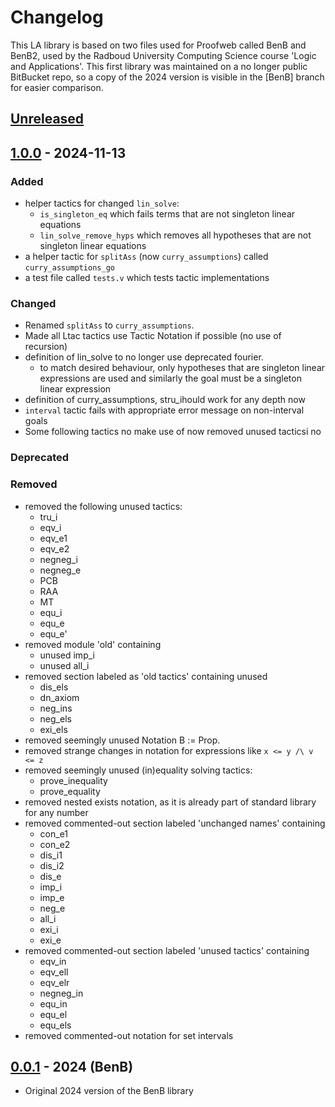 # Changelog

This LA library is based on two files used for Proofweb called BenB and BenB2, used by the Radboud University Computing Science course 'Logic and Applications'. This first library was maintained on a no longer public BitBucket repo, so a copy of the 2024 version is visible in the [BenB] branch for easier comparison.

## [Unreleased]

## [1.0.0] - 2024-11-13

### Added

- helper tactics for changed `lin_solve`:
  - `is_singleton_eq` which fails terms that are not singleton linear equations
  - `lin_solve_remove_hyps` which removes all hypotheses that are not singleton linear equations
- a helper tactic for `splitAss` (now `curry_assumptions`) called `curry_assumptions_go`
- a test file called `tests.v` which tests tactic implementations

### Changed

- Renamed `splitAss` to `curry_assumptions`.
- Made all Ltac tactics use Tactic Notation if possible (no use of recursion)
- definition of lin_solve to no longer use deprecated fourier.
  - to match desired behaviour, only hypotheses that are singleton linear expressions are used and similarly the goal must be a singleton linear expression
- definition of curry_assumptions, stru_ihould work for any depth now
- `interval` tactic fails with appropriate error message on non-interval goals
- Some following tactics no make use of now removed unused tacticsi no

### Deprecated

### Removed

- removed the following unused tactics:
  - tru_i
  - eqv_i
  - eqv_e1
  - eqv_e2
  - negneg_i
  - negneg_e
  - PCB
  - RAA
  - MT
  - equ_i
  - equ_e
  - equ_e'
- removed module 'old' containing
  - unused imp_i
  - unused all_i
- removed section labeled as 'old tactics' containing unused
  - dis_els
  - dn_axiom
  - neg_ins
  - neg_els
  - exi_els
- removed seemingly unused Notation B := Prop.
- removed strange changes in notation for expressions like `x <= y /\ v <= z`
- removed seemingly unused (in)equality solving tactics:
  - prove_inequality
  - prove_equality
- removed nested exists notation, as it is already part of standard library for any number
- removed commented-out section labeled 'unchanged names' containing
  - con_e1
  - con_e2
  - dis_i1
  - dis_i2
  - dis_e
  - imp_i
  - imp_e
  - neg_e
  - all_i
  - exi_i
  - exi_e
- removed commented-out section labeled 'unused tactics' containing
  - eqv_in
  - eqv_ell
  - eqv_elr
  - negneg_in
  - equ_in
  - equ_el
  - equ_els
- removed commented-out notation for set intervals

## [0.0.1] - 2024 (BenB)

- Original 2024 version of the BenB library

<!-- Versions -->

[unreleased]: https://github.com/Author/Repository/compare/v0.1.0...HEAD
[1.0.0]: https://github.com/cas-haaijman/LA/compare/BenB...v1.0.0
[0.0.1]: https://github.com/cas-haaijman/LA/releases/tag/BenB
